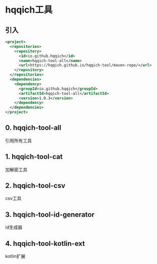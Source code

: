 # hqqich工具



## 引入

```xml
<project>
  <repositories>
    <repository>
      <id>io.github.hqqich</id>
      <name>hqqich-tool-all</name>
      <url>https://hqqich.github.io/hqqich-tool/maven-repo/</url>
    </repository>
  </repositories>
  <dependencies>
    <dependency>
      <groupId>io.github.hqqich</groupId>
      <artifactId>hqqich-tool-all</artifactId>
      <version>1.0.3</version>
    </dependency>
  </dependencies>
</project>
```


## 0. hqqich-tool-all

引用所有工具


## 1. hqqich-tool-cat

加解密工具


## 2. hqqich-tool-csv

csv工具


## 3. hqqich-tool-id-generator

id生成器


## 4. hqqich-tool-kotlin-ext

kotlin扩展

